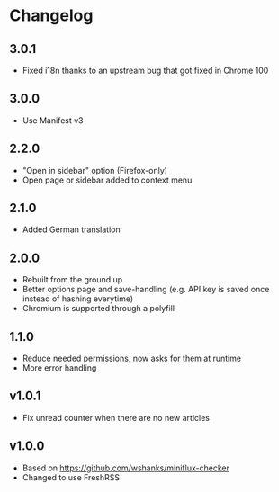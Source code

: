 # Changelog

## 3.0.1

- Fixed i18n thanks to an upstream bug that got fixed in Chrome 100

## 3.0.0

- Use Manifest v3

## 2.2.0

- "Open in sidebar" option (Firefox-only)
- Open page or sidebar added to context menu

## 2.1.0

- Added German translation

## 2.0.0

- Rebuilt from the ground up
- Better options page and save-handling (e.g. API key is saved once instead of hashing everytime)
- Chromium is supported through a polyfill

## 1.1.0

- Reduce needed permissions, now asks for them at runtime
- More error handling

## v1.0.1

- Fix unread counter when there are no new articles

## v1.0.0

- Based on https://github.com/wshanks/miniflux-checker
- Changed to use FreshRSS
